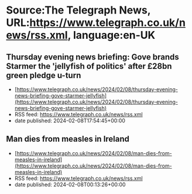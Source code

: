 # Source:The Telegraph News, URL:https://www.telegraph.co.uk/news/rss.xml, language:en-UK

## Thursday evening news briefing: Gove brands Starmer the 'jellyfish of politics' after £28bn green pledge u-turn
 - [https://www.telegraph.co.uk/news/2024/02/08/thursday-evening-news-briefing-gove-starmer-jellyfish](https://www.telegraph.co.uk/news/2024/02/08/thursday-evening-news-briefing-gove-starmer-jellyfish)
 - RSS feed: https://www.telegraph.co.uk/news/rss.xml
 - date published: 2024-02-08T17:54:45+00:00



## Man dies from measles in Ireland
 - [https://www.telegraph.co.uk/news/2024/02/08/man-dies-from-measles-in-ireland](https://www.telegraph.co.uk/news/2024/02/08/man-dies-from-measles-in-ireland)
 - RSS feed: https://www.telegraph.co.uk/news/rss.xml
 - date published: 2024-02-08T00:13:26+00:00




